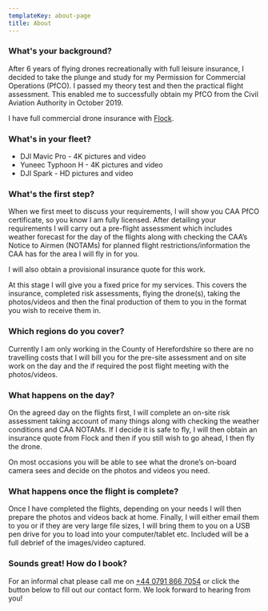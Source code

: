 ```yaml
---
templateKey: about-page
title: About
---
```

### What's your background?

After 6 years of flying drones recreationally with full leisure insurance, I decided to take the plunge and study for my Permission for Commercial Operations (PfCO).  I passed my theory test and then the practical  flight assessment.  This enabled me to successfully obtain my PfCO from the Civil Aviation Authority in October 2019. 

I have full commercial drone insurance with [Flock](https://flockcover.com/).

### What's in your fleet?

* DJI Mavic Pro - 4K pictures and video
* Yuneec Typhoon H - 4K pictures and video 
* DJI Spark - HD pictures and video

### What's the first step?

When we first meet to discuss your requirements, I will show you CAA PfCO certificate, so you know I am fully licensed.  After detailing your requirements I will carry out a pre-flight assessment which includes weather forecast for the day of the flights along with checking the CAA’s Notice to Airmen (NOTAMs) for planned flight restrictions/information the CAA has for the area I will fly in for you. 

I will also obtain a provisional insurance quote for this work.  

At this stage I will give you a fixed price for my services. This covers the insurance, completed risk assessments, flying the drone(s), taking the photos/videos and then the final production of them to you in the format you wish to receive them in. 

### Which regions do you cover?

Currently I am only working  in the County of Herefordshire so there are no travelling costs that I will bill you for the pre-site assessment and on site work on the day and the if required the post flight meeting with the photos/videos. 

### What happens on the day?

On the agreed day on the flights first, I will complete an on-site risk assessment taking account of many things along with checking the weather conditions and CAA NOTAMs. If I decide it is safe to fly, I will then obtain an insurance quote from Flock and then if you still wish to go ahead, I then fly the drone. 

On most occasions you will be able to see what the drone’s on-board camera sees and decide on the photos and videos you need. 

### What happens once the flight is complete?

Once I have completed the flights, depending on your needs I will then prepare the photos and videos back at home.  Finally, I will either email them to you or if they are very large file sizes, I will bring them to you on a USB pen drive for you to load into your computer/tablet etc. Included will be a full debrief of the images/video captured.

### Sounds great! How do I book?

For an informal chat please call me on [+44 0791 866 7054](<tel:+44 0791 866 7054>) or click the button below to fill out our contact form. We look forward to hearing from you!
